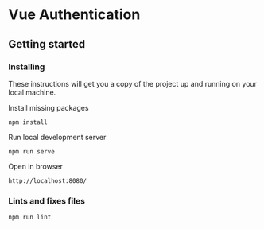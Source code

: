 # Vue Authentication

## Getting started

### Installing

These instructions will get you a copy of the project up and running on your local machine.

Install missing packages
```
npm install
```

Run local development server
```
npm run serve
```

Open in browser
```
http://localhost:8080/ 
```

### Lints and fixes files
```
npm run lint
```
